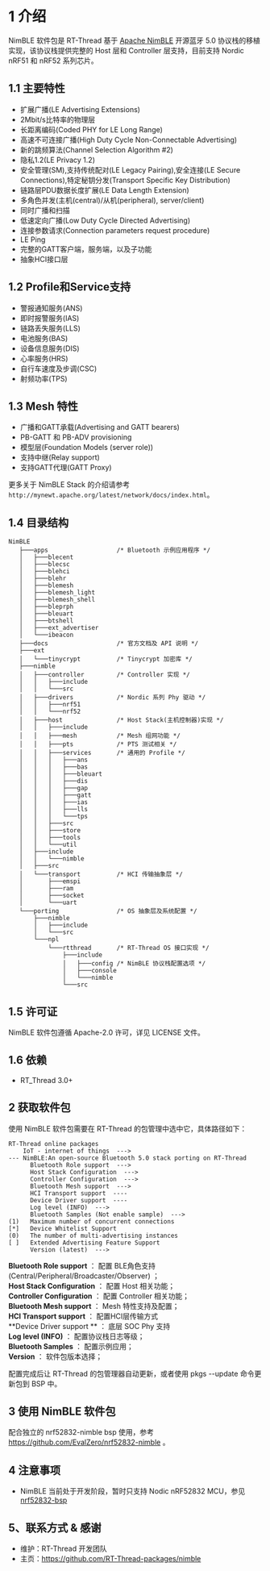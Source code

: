 # 1 介绍

NimBLE 软件包是 RT-Thread 基于 [Apache NimBLE](https://github.com/apache/mynewt-nimble) 开源蓝牙 5.0 协议栈的移植实现，该协议栈提供完整的 Host 层和 Controller 层支持，目前支持 Nordic nRF51 和 nRF52 系列芯片。

## 1.1 主要特性

- 扩展广播(LE Advertising Extensions)
- 2Mbit/s比特率的物理层
- 长距离编码(Coded PHY for LE Long Range)
- 高速不可连接广播(High Duty Cycle Non-Connectable Advertising)
- 新的跳频算法(Channel Selection Algorithm #2)
- 隐私1.2(LE Privacy 1.2)
- 安全管理(SM),支持传统配对(LE Legacy Pairing),安全连接(LE Secure Connections),特定秘钥分发(Transport Specific Key Distribution)
- 链路层PDU数据长度扩展(LE Data Length Extension)
- 多角色并发(主机(central)/从机(peripheral), server/client)
- 同时广播和扫描
- 低速定向广播(Low Duty Cycle Directed Advertising)
- 连接参数请求(Connection parameters request procedure)
- LE Ping
- 完整的GATT客户端，服务端，以及子功能
- 抽象HCI接口层

## 1.2 Profile和Service支持

- 警报通知服务(ANS)
- 即时报警服务(IAS)
- 链路丢失服务(LLS)
- 电池服务(BAS)
- 设备信息服务(DIS)
- 心率服务(HRS)
- 自行车速度及步调(CSC)
- 射频功率(TPS)

## 1.3 Mesh 特性

- 广播和GATT承载(Advertising and GATT bearers)
- PB-GATT 和 PB-ADV provisioning
- 模型层(Foundation Models (server role))
- 支持中继(Relay support)
- 支持GATT代理(GATT Proxy)

更多关于 NimBLE Stack 的介绍请参考 ``http://mynewt.apache.org/latest/network/docs/index.html``。

## 1.4  目录结构

```
NimBLE
   ├───apps                   /* Bluetooth 示例应用程序 */
   │   ├───blecent
   │   ├───blecsc
   │   ├───blehci
   │   ├───blehr
   │   ├───blemesh
   │   ├───blemesh_light
   │   ├───blemesh_shell
   │   ├───bleprph
   │   ├───bleuart
   │   ├───btshell
   │   ├───ext_advertiser
   │   └───ibeacon
   ├───docs                   /* 官方文档及 API 说明 */
   ├───ext
   │   └───tinycrypt          /* Tinycrypt 加密库 */
   ├───nimble
   │   ├───controller         /* Controller 实现 */
   │   │   ├───include
   │   │   └───src
   │   ├───drivers            /* Nordic 系列 Phy 驱动 */
   │   │   ├───nrf51
   │   │   └───nrf52
   │   ├───host               /* Host Stack(主机控制器)实现 */
   │   │   ├───include
   │   │   ├───mesh           /* Mesh 组网功能 */
   │   │   ├───pts            /* PTS 测试相关 */
   │   │   ├───services       /* 通用的 Profile */
   │   │   │   ├───ans
   │   │   │   ├───bas
   │   │   │   ├───bleuart
   │   │   │   ├───dis
   │   │   │   ├───gap
   │   │   │   ├───gatt
   │   │   │   ├───ias
   │   │   │   ├───lls
   │   │   │   └───tps
   │   │   ├───src
   │   │   ├───store
   │   │   ├───tools
   │   │   └───util
   │   ├───include
   │   │   └───nimble
   │   ├───src
   │   └───transport          /* HCI 传输抽象层 */
   │       ├───emspi
   │       ├───ram
   │       ├───socket
   │       └───uart
   └───porting                /* OS 抽象层及系统配置 */
       ├───nimble
       │   ├───include
       │   └───src
       └───npl
           └───rtthread       /* RT-Thread OS 接口实现 */
               ├───include
               │   ├───config /* NimBLE 协议栈配置选项 */
               │   ├───console
               │   └───nimble
               └───src
```

## 1.5 许可证

NimBLE 软件包遵循 Apache-2.0 许可，详见 LICENSE 文件。

## 1.6 依赖

- RT_Thread 3.0+

## 2 获取软件包

使用 NimBLE 软件包需要在 RT-Thread 的包管理中选中它，具体路径如下：

```
RT-Thread online packages
    IoT - internet of things  --->
--- NimBLE:An open-source Bluetooth 5.0 stack porting on RT-Thread
      Bluetooth Role support  --->      
      Host Stack Configuration  --->
      Controller Configuration  --->
      Bluetooth Mesh support  --->
      HCI Transport support  ----
      Device Driver support  ----
      Log level (INFO)  --->
      Bluetooth Samples (Not enable sample)  --->
(1)   Maximum number of concurrent connections
[*]   Device Whitelist Support
(0)   The number of multi-advertising instances
[ ]   Extended Advertising Feature Support
      Version (latest)  --->

```

**Bluetooth Role support**  ：  配置 BLE角色支持(Central/Peripheral/Broadcaster/Observer) ；   
**Host Stack Configuration**  ：  配置 Host 相关功能；   
**Controller Configuration**  ：  配置 Controller 相关功能；   
**Bluetooth Mesh support**  ：  Mesh 特性支持及配置；   
**HCI Transport support** ： 配置HCI层传输方式   
**Device Driver support ** ： 底层 SOC Phy 支持   
**Log level (INFO)**  ：  配置协议栈日志等级；   
**Bluetooth Samples**  ：  配置示例应用；   
**Version**  ：  软件包版本选择；   

配置完成后让 RT-Thread 的包管理器自动更新，或者使用 pkgs --update 命令更新包到 BSP 中。

## 3 使用 NimBLE 软件包

配合独立的 nrf52832-nimble bsp 使用，参考 https://github.com/EvalZero/nrf52832-nimble 。

## 4 注意事项
- NimBLE 当前处于开发阶段，暂时只支持 Nodic nRF52832 MCU，参见 [nrf52832-bsp](https://github.com/EvalZero/nrf52832-nimble)

## 5、联系方式 & 感谢

- 维护：RT-Thread 开发团队
- 主页：https://github.com/RT-Thread-packages/nimble
